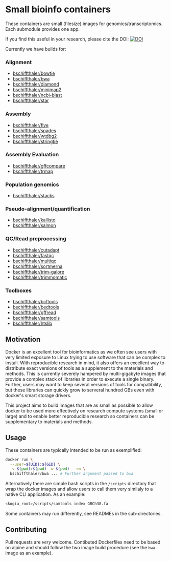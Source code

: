 # Small bioinfo containers

These containers are small (filesize) images for genomics/transcriptomics. Each
submodule provides one app.

If you find this useful in your research, please cite the DOI:
[![DOI](https://zenodo.org/badge/222556447.svg)](https://zenodo.org/badge/latestdoi/222556447)

Currently we have builds for:

### Alignment

- [bschiffthaler/bowtie](https://hub.docker.com/repository/docker/bschiffthaler/bowtie)
- [bschiffthaler/bwa](https://hub.docker.com/repository/docker/bschiffthaler/bwa)
- [bschiffthaler/diamond](https://hub.docker.com/repository/docker/bschiffthaler/diamond)
- [bschiffthaler/minimap2](https://hub.docker.com/repository/docker/bschiffthaler/minimap2)
- [bschiffthaler/ncbi-blast](https://hub.docker.com/repository/docker/bschiffthaler/ncbi-blast)
- [bschiffthaler/star](https://hub.docker.com/repository/docker/bschiffthaler/star)

### Assembly

- [bschiffthaler/flye](https://hub.docker.com/repository/docker/bschiffthaler/flye)
- [bschiffthaler/spades](https://hub.docker.com/repository/docker/bschiffthaler/spades)
- [bschiffthaler/wtdbg2](https://hub.docker.com/repository/docker/bschiffthaler/wtdbg2)
- [bschiffthaler/stringtie](https://hub.docker.com/repository/docker/bschiffthaler/stringtie)

### Assembly Evaluation

- [bschiffthaler/gffcompare](https://hub.docker.com/repository/docker/bschiffthaler/gffcompare)
- [bschiffthaler/trmap](https://hub.docker.com/repository/docker/bschiffthaler/trmap)

### Population genomics

- [bschiffthaler/stacks](https://hub.docker.com/repository/docker/bschiffthaler/stacks)

### Pseudo-alignment/quantification

- [bschiffthaler/kallisto](https://hub.docker.com/repository/docker/bschiffthaler/kallisto)
- [bschiffthaler/salmon](https://hub.docker.com/repository/docker/bschiffthaler/salmon)

### QC/Read preprocessing

- [bschiffthaler/cutadapt](https://hub.docker.com/repository/docker/bschiffthaler/cutadapt)
- [bschiffthaler/fastqc](https://hub.docker.com/repository/docker/bschiffthaler/fastqc)
- [bschiffthaler/multiqc](https://hub.docker.com/repository/docker/bschiffthaler/multiqc)
- [bschiffthaler/sortmerna](https://hub.docker.com/repository/docker/bschiffthaler/sortmerna)
- [bschiffthaler/trim-galore](https://hub.docker.com/repository/docker/bschiffthaler/trim-galore)
- [bschiffthaler/trimmomatic](https://hub.docker.com/repository/docker/bschiffthaler/trimmomatic)

### Toolboxes

- [bschiffthaler/bcftools](https://hub.docker.com/repository/docker/bschiffthaler/bcftools)
- [bschiffthaler/bedtools](https://hub.docker.com/repository/docker/bschiffthaler/bedtools)
- [bschiffthaler/gffread](https://hub.docker.com/repository/docker/bschiffthaler/gffread)
- [bschiffthaler/samtools](https://hub.docker.com/repository/docker/bschiffthaler/samtools)
- [bschiffthaler/htslib](https://hub.docker.com/repository/docker/bschiffthaler/htslib)


## Motivation

Docker is an excellent tool for bioinformatics as we often see users with very
limited exposure to Linux trying to use software that can be complex to install.
With reproducible research in mind, it also offers an excellent way to distribute
exact versions of tools as a supplement to the materials and methods. This is currently
severely hampered by multi-gigabyte images that provide a complex stack of libraries
in order to execute a single binary. Further, users may want to keep several versions of tools for compatibility, but these libraries can quickly grow to serveral hundred
GBs even with docker's smart storage drivers.

This project aims to build images that are as small as possible to allow docker to
be used more effectively on research compute systems (small or large) and to enable
better reproducible research so containers can be supplementary to materials and methods.

## Usage

These containers are typically intended to be run as exemplified:

```bash
docker run \
  --user=${UID}:${GID} \
  -v $(pwd):$(pwd) -w $(pwd) --rm \
  bschiffthaler/bwa ... # Further argument passed to bwa
```

Alternatively there are simple bash scripts in the `/scripts` directory that
wrap the docker images and allow users to call them very similaly to a native CLI
application. As an example:

```bash
<kogia_root>/scripts/samtools index GRCh38.fa
```

Some containers may run differently, see READMEs in the sub-directories.

## Contributing

Pull requests are _very_ welcome. Contibuted Dockerfiles need to be based on
alpine and should follow the two image build procedure (see the `bwa` image as
an example).
